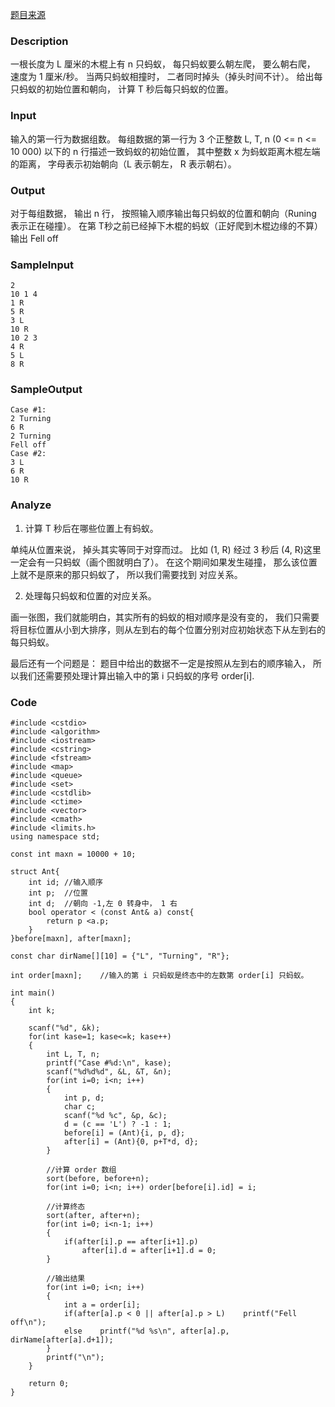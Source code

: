 [题目来源](https://uva.onlinejudge.org/index.php?option=com_onlinejudge&Itemid=8&page=show_problem&problem=1822)

### Description

一根长度为 L 厘米的木棍上有 n 只蚂蚁， 每只蚂蚁要么朝左爬， 要么朝右爬， 速度为 1 厘米/秒。 当两只蚂蚁相撞时， 二者同时掉头（掉头时间不计）。 给出每只蚂蚁的初始位置和朝向， 计算 T 秒后每只蚂蚁的位置。

### Input

输入的第一行为数据组数。 每组数据的第一行为 3 个正整数 L, T, n (0 <= n <= 10 000) 以下的 n 行描述一致蚂蚁的初始位置， 其中整数 x 为蚂蚁距离木棍左端的距离， 字母表示初始朝向（L 表示朝左， R 表示朝右）。

### Output

对于每组数据， 输出 n 行， 按照输入顺序输出每只蚂蚁的位置和朝向（Runing 表示正在碰撞）。 在第 T秒之前已经掉下木棍的蚂蚁（正好爬到木棍边缘的不算）输出 Fell off

### SampleInput

```
2
10 1 4 
1 R 
5 R
3 L
10 R
10 2 3
4 R
5 L
8 R
```

### SampleOutput

```
Case #1:
2 Turning
6 R
2 Turning
Fell off
Case #2:
3 L
6 R
10 R
```

### Analyze

1. 计算 T 秒后在哪些位置上有蚂蚁。

单纯从位置来说， 掉头其实等同于对穿而过。 
比如 (1, R) 经过 3 秒后 (4, R)这里一定会有一只蚂蚁（画个图就明白了）。 在这个期间如果发生碰撞， 那么该位置上就不是原来的那只蚂蚁了， 所以我们需要找到 对应关系。

2. 处理每只蚂蚁和位置的对应关系。

画一张图，我们就能明白，其实所有的蚂蚁的相对顺序是没有变的， 我们只需要将目标位置从小到大排序，则从左到右的每个位置分别对应初始状态下从左到右的每只蚂蚁。 

最后还有一个问题是： 题目中给出的数据不一定是按照从左到右的顺序输入， 所以我们还需要预处理计算出输入中的第 i 只蚂蚁的序号 order[i].

### Code

```
#include <cstdio>
#include <algorithm>
#include <iostream>
#include <cstring>
#include <fstream>
#include <map>
#include <queue>
#include <set>
#include <cstdlib>
#include <ctime>
#include <vector>
#include <cmath>
#include <limits.h>
using namespace std;

const int maxn = 10000 + 10;

struct Ant{
    int id; //输入顺序
    int p;  //位置
    int d;  //朝向 -1,左 0 转身中， 1 右
    bool operator < (const Ant& a) const{
        return p <a.p;
    }
}before[maxn], after[maxn];

const char dirName[][10] = {"L", "Turning", "R"};

int order[maxn];    //输入的第 i 只蚂蚁是终态中的左数第 order[i] 只蚂蚁。

int main()
{
    int k;

    scanf("%d", &k);
    for(int kase=1; kase<=k; kase++)
    {
        int L, T, n;
        printf("Case #%d:\n", kase);
        scanf("%d%d%d", &L, &T, &n);
        for(int i=0; i<n; i++)
        {
            int p, d;
            char c;
            scanf("%d %c", &p, &c);
            d = (c == 'L') ? -1 : 1;
            before[i] = (Ant){i, p, d};
            after[i] = (Ant){0, p+T*d, d};
        }

        //计算 order 数组
        sort(before, before+n);
        for(int i=0; i<n; i++) order[before[i].id] = i;

        //计算终态
        sort(after, after+n);
        for(int i=0; i<n-1; i++)
        {
            if(after[i].p == after[i+1].p)
                after[i].d = after[i+1].d = 0;
        }

        //输出结果
        for(int i=0; i<n; i++)
        {
            int a = order[i];
            if(after[a].p < 0 || after[a].p > L)    printf("Fell off\n");
            else    printf("%d %s\n", after[a].p, dirName[after[a].d+1]);
        }
        printf("\n");
    }

    return 0;
}
```

